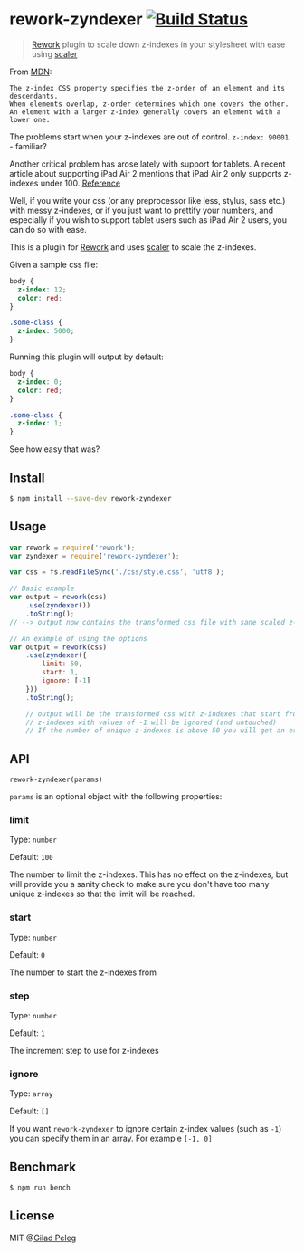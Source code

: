 # rework-zyndexer [![Build Status](http://img.shields.io/travis/pgilad/rework-zyndexer.svg?style=flat)](https://travis-ci.org/pgilad/rework-zyndexer)

> [Rework](https://github.com/reworkcss/rework) plugin to scale down z-indexes in your stylesheet with ease using [scaler](https://github.com/pgilad/scaler)

From [MDN](https://developer.mozilla.org/en-US/docs/Web/CSS/z-index):

```
The z-index CSS property specifies the z-order of an element and its descendants.
When elements overlap, z-order determines which one covers the other.
An element with a larger z-index generally covers an element with a lower one.
```

The problems start when your z-indexes are out of control. `z-index: 90001` - familiar?

Another critical problem has arose lately with support for tablets. A recent article about supporting iPad Air 2
mentions that iPad Air 2 only supports z-indexes under 100. [Reference](http://alistafart.com/article/4-ways-to-make-your-website-thin-enough-for-the-ipad-air-2/)

Well, if you write your css (or any preprocessor like less, stylus, sass etc.) with messy z-indexes,
or if you just want to prettify your numbers, and especially if you wish to support tablet users such as iPad Air 2 users,
you can do so with ease.

This is a plugin for [Rework](https://github.com/reworkcss/rework) and uses [scaler](https://github.com/pgilad/scaler) to scale the z-indexes.

Given a sample css file:
```css
body {
  z-index: 12;
  color: red;
}

.some-class {
  z-index: 5000;
}
```

Running this plugin will output by default:
```css
body {
  z-index: 0;
  color: red;
}

.some-class {
  z-index: 1;
}
```

See how easy that was?

## Install

```bash
$ npm install --save-dev rework-zyndexer
```

## Usage

```js
var rework = require('rework');
var zyndexer = require('rework-zyndexer');

var css = fs.readFileSync('./css/style.css', 'utf8');

// Basic example
var output = rework(css)
    .use(zyndexer())
    .toString();
// --> output now contains the transformed css file with sane scaled z-indexes

// An example of using the options
var output = rework(css)
    .use(zyndexer({
        limit: 50,
        start: 1,
        ignore: [-1]
    }))
    .toString();

    // output will be the transformed css with z-indexes that start from 1
    // z-indexes with values of -1 will be ignored (and untouched)
    // If the number of unique z-indexes is above 50 you will get an error
```

## API

`rework-zyndexer(params)`

`params` is an optional object with the following properties:

### limit

Type: `number`

Default: `100`

The number to limit the z-indexes. This has no effect on the z-indexes,
but will provide you a sanity check to make sure you don't have too many unique
z-indexes so that the limit will be reached.

### start

Type: `number`

Default: `0`

The number to start the z-indexes from

### step

Type: `number`

Default: `1`

The increment step to use for z-indexes

### ignore

Type: `array`

Default: `[]`

If you want `rework-zyndexer` to ignore certain z-index values (such as `-1`) you can
specify them in an array. For example `[-1, 0]`

## Benchmark

```sh
$ npm run bench
```

## License

MIT @[Gilad Peleg](http://giladpeleg.com)
